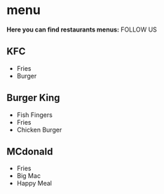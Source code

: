 # menu


**Here you can find restaurants menus:**
FOLLOW US


## KFC
- Fries
- Burger

## Burger King
- Fish Fingers
- Fries
- Chicken Burger

## MCdonald
- Fries
- Big Mac 
- Happy Meal